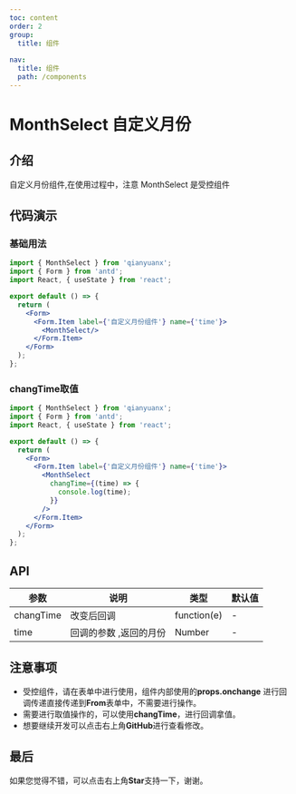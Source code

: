 ```yaml
---
toc: content
order: 2
group:
  title: 组件
  
nav:
  title: 组件
  path: /components
---
```


# MonthSelect 自定义月份

## 介绍

自定义月份组件,在使用过程中，注意 MonthSelect 是受控组件

## 代码演示

### 基础用法

```jsx
import { MonthSelect } from 'qianyuanx';
import { Form } from 'antd';
import React, { useState } from 'react';

export default () => {
  return (
    <Form>
      <Form.Item label={'自定义月份组件'} name={'time'}>
        <MonthSelect/>
      </Form.Item>
    </Form>
  );
};
```
### changTime取值

```jsx
import { MonthSelect } from 'qianyuanx';
import { Form } from 'antd';
import React, { useState } from 'react';

export default () => {
  return (
    <Form>
      <Form.Item label={'自定义月份组件'} name={'time'}>
        <MonthSelect
          changTime={(time) => {
            console.log(time);
          }}
        />
      </Form.Item>
    </Form>
  );
};
```

## API

| 参数     | 说明           | 类型        | 默认值 |
| -------- | -------------- | ----------- | ------ |
| changTime     | 改变后回调 | function(e)    | -      |
| time     | 回调的参数 ,返回的月份      | Number      | -      |


## 注意事项

- 受控组件，请在表单中进行使用，组件内部使用的**props.onchange** 进行回调传递直接传递到**From**表单中，不需要进行操作。
- 需要进行取值操作的，可以使用**changTime**，进行回调拿值。
- 想要继续开发可以点击右上角**GitHub**进行查看修改。

## 最后

如果您觉得不错，可以点击右上角**Star**支持一下，谢谢。